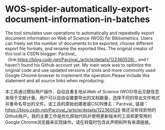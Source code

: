 # WOS-spider-automatically-export-document-information-in-batches
  The tool simulates user operations to automatically and repeatedly export document information on Web of Science (WOS) for Bibliometrics. Users can freely set the number of documents to be exported, choose different export file formats, and rename the exported files. The original creator of this tool is CSDN blogger: Parzival_ （link:https://blog.csdn.net/Parzival_/article/details/122360528） and I haven’t found his Github account yet. My main work was to optimize the original code and use updated versions of tools and more commonly used Google Chrome browser to implement the operation.Please include this statement and all source links when reproducing.
<br>
<br>   本工具通过模拟用户操作，自动且重复地从Web of Science (WOS)导出文献信息来用于文献计量。用户可以自由设置要导出的文档数量，选择不同的导出文件格式并重命名导出的文件。该工具的原始创建者是CSDN博主：Parzival_                链接：https://blog.csdn.net/Parzival_/article/details/122360528  我还没有找到他的Github账户。我的主要工作是优化原始代码并使用更新版本的工具和更常用的Google Chrome浏览器来实现操作。请在转载时包含此声明和所有来源链接。

